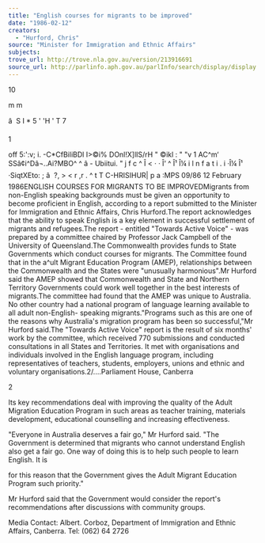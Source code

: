 ```yaml
---
title: "English courses for migrants to be improved"
date: "1986-02-12"
creators:
  - "Hurford, Chris"
source: "Minister for Immigration and Ethnic Affairs"
subjects:
trove_url: http://trove.nla.gov.au/version/213916691
source_url: http://parlinfo.aph.gov.au/parlInfo/search/display/display.w3p;query=Id%3A%22media/pressrel/HPR04000486%22
---
```


 10

 m m

 â  S I * 5 '  'H ' T 7

 1 

 off 5:':v; i. -C*CfBiliBDl I>©i% DOnl!X]lIS/rH "  ©ikl : " "v  1 AC^m‘ SSâ¢i^Dâ¬..Ai?MBO^ ^ â - Ubiitui. " j f c ^ Î < · · Î‘ ^ Î¹ Î¼  i l n  f a t i . i  ·Î¼ Î¹ ·SiqtXEto: ; â  ?, > < r  ,r . ^ t T C-HRISIHUR| p a :MPS 09/86 12 February 1986ENGLISH COURSES FOR MIGRANTS TO BE IMPROVEDMigrants from non-English speaking backgrounds must be given an opportunity to become proficient in English, according to a report submitted to the Minister for Immigration and Ethnic Affairs, Chris Hurford.The report acknowledges that the ability to speak English is a key element in successful settlement of migrants and refugees.The report - entitled "Towards Active Voice" - was prepared by a committee chaired by Professor Jack Campbell of the University of Queensland.The Commonwealth provides funds to State Governments which conduct courses for migrants.  The Committee found that in the a^ult Migrant Education Program (AMEP), relationships between the Commonwealth and the States were "unusually harmonious".Mr Hurford said the AMEP showed that Commonwealth and State and Northern Territory Governments could work well together in the best interests of migrants.The committee had found that the AMEP was unique to Australia. No other country had a national program of language learning available to all adult non-English- speaking migrants."Programs such as this are one of the reasons why Australia's migration program has been so successful,"Mr Hurford said.The "Towards Active Voice" report is the result of six months' work by the committee, which received 770 submissions and conducted consultations in all States and Territories. It met with organisations and individuals involved in the English language program, including representatives of teachers, students, employers, unions and ethnic and voluntary organisations.2/....Parliament House, Canberra

 2

 Its key recommendations deal with improving the quality of  the Adult Migration Education Program in such areas as  teacher training, materials development, educational  counselling and increasing effectiveness.

 "Everyone in Australia deserves a fair go," Mr Hurford  said. "The Government is determined that migrants who  cannot understand English also get a fair go. One way of  doing this is to help such people to learn English. It is 

 for this reason that the Government gives the Adult  Migrant Education Program such priority."

 Mr Hurford said that the Government would consider the  report's recommendations after discussions with community  groups.

 Media Contact: Albert. Corboz, Department of Immigration and Ethnic Affairs, Canberra. Tel: (062) 64 2726

